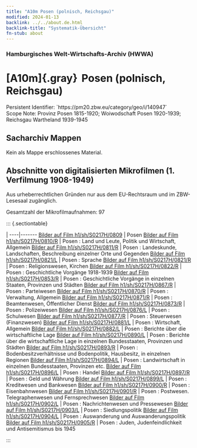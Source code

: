 ```yaml
---
title: "A10m Posen (polnisch, Reichsgau)"
modified: 2024-01-13
backlink: ../../about.de.html
backlink-title: "Systematik-Übersicht"
fn-stub: about
---
```


### Hamburgisches Welt-Wirtschafts-Archiv (HWWA)

# [A10m]{.gray}&#8201; Posen (polnisch, Reichsgau)

<div class="hint">Persistent Identifier: `https://pm20.zbw.eu/category/geo/i/140947`</div>

<div class="hint">
Scope Note: Provinz Posen 1815-1920; Woiwodschaft Posen 1920-1939; Reichsgau Wartheland 1939-1945
</div>





## Sacharchiv Mappen








Kein als Mappe erschlossenes Material.



<a id="filmsections" />

## Abschnitte von digitalisierten Mikrofilmen (1. Verfilmung 1908-1949)

<p>Aus urheberrechtlichen Gründen nur aus dem EU-Rechtsraum und im ZBW-Lesesaal zugänglich.</p>


<p>Gesamtzahl der Mikrofilmaufnahmen: 97</p>





::: {.sectiontable}

 | 
----|-------
<a class="btn" href="https://pm20.zbw.eu/film/h1/sh/S0217H/0809" rel="nofollow">Bilder auf Film h1/sh/S0217H/0809</a> | Posen
<a class="btn" href="https://pm20.zbw.eu/film/h1/sh/S0217H/0810/R" rel="nofollow">Bilder auf Film h1/sh/S0217H/0810/R</a> | Posen : Land und Leute, Politik und Wirtschaft, Allgemein
<a class="btn" href="https://pm20.zbw.eu/film/h1/sh/S0217H/0811/R" rel="nofollow">Bilder auf Film h1/sh/S0217H/0811/R</a> | Posen : Landeskunde, Landschaften, Beschreibung einzelner Orte und Gegenden
<a class="btn" href="https://pm20.zbw.eu/film/h1/sh/S0217H/0821/L" rel="nofollow">Bilder auf Film h1/sh/S0217H/0821/L</a> | Posen : Sprache
<a class="btn" href="https://pm20.zbw.eu/film/h1/sh/S0217H/0821/R" rel="nofollow">Bilder auf Film h1/sh/S0217H/0821/R</a> | Posen : Religionswesen, Kirchen
<a class="btn" href="https://pm20.zbw.eu/film/h1/sh/S0217H/0822/R" rel="nofollow">Bilder auf Film h1/sh/S0217H/0822/R</a> | Posen : Geschichtliche Vorgänge 1918-1939
<a class="btn" href="https://pm20.zbw.eu/film/h1/sh/S0217H/0853/R" rel="nofollow">Bilder auf Film h1/sh/S0217H/0853/R</a> | Posen : Geschichtliche Vorgänge in einzelnen Staaten, Provinzen und Städten
<a class="btn" href="https://pm20.zbw.eu/film/h1/sh/S0217H/0867/R" rel="nofollow">Bilder auf Film h1/sh/S0217H/0867/R</a> | Posen : Parteiwesen
<a class="btn" href="https://pm20.zbw.eu/film/h1/sh/S0217H/0870/R" rel="nofollow">Bilder auf Film h1/sh/S0217H/0870/R</a> | Posen : Verwaltung, Allgemein
<a class="btn" href="https://pm20.zbw.eu/film/h1/sh/S0217H/0871/R" rel="nofollow">Bilder auf Film h1/sh/S0217H/0871/R</a> | Posen : Beamtenwesen, Öffentlicher Dienst
<a class="btn" href="https://pm20.zbw.eu/film/h1/sh/S0217H/0873/R" rel="nofollow">Bilder auf Film h1/sh/S0217H/0873/R</a> | Posen : Polizeiwesen
<a class="btn" href="https://pm20.zbw.eu/film/h1/sh/S0217H/0876/L" rel="nofollow">Bilder auf Film h1/sh/S0217H/0876/L</a> | Posen : Schulwesen
<a class="btn" href="https://pm20.zbw.eu/film/h1/sh/S0217H/0877/R" rel="nofollow">Bilder auf Film h1/sh/S0217H/0877/R</a> | Posen : Steuerwesen (Finanzwesen)
<a class="btn" href="https://pm20.zbw.eu/film/h1/sh/S0217H/0881/L" rel="nofollow">Bilder auf Film h1/sh/S0217H/0881/L</a> | Posen : Wirtschaft, Allgemein
<a class="btn" href="https://pm20.zbw.eu/film/h1/sh/S0217H/0882/L" rel="nofollow">Bilder auf Film h1/sh/S0217H/0882/L</a> | Posen : Berichte über die wirtschaftliche Lage
<a class="btn" href="https://pm20.zbw.eu/film/h1/sh/S0217H/0890/L" rel="nofollow">Bilder auf Film h1/sh/S0217H/0890/L</a> | Posen : Berichte über die wirtschaftliche Lage in einzelnen Bundesstaaten, Provinzen und Städten
<a class="btn" href="https://pm20.zbw.eu/film/h1/sh/S0217H/0893/R" rel="nofollow">Bilder auf Film h1/sh/S0217H/0893/R</a> | Posen : Bodenbesitzverhältnisse und Bodenpolitik, Hausbesitz, in einzelnen Regionen
<a class="btn" href="https://pm20.zbw.eu/film/h1/sh/S0217H/0894/L" rel="nofollow">Bilder auf Film h1/sh/S0217H/0894/L</a> | Posen : Landwirtschaft in einzelnen Bundesstaaten, Provinzen etc.
<a class="btn" href="https://pm20.zbw.eu/film/h1/sh/S0217H/0896/L" rel="nofollow">Bilder auf Film h1/sh/S0217H/0896/L</a> | Posen : Handel
<a class="btn" href="https://pm20.zbw.eu/film/h1/sh/S0217H/0897/R" rel="nofollow">Bilder auf Film h1/sh/S0217H/0897/R</a> | Posen : Geld und Währung
<a class="btn" href="https://pm20.zbw.eu/film/h1/sh/S0217H/0899/L" rel="nofollow">Bilder auf Film h1/sh/S0217H/0899/L</a> | Posen : Kreditwesen und Bankwesen
<a class="btn" href="https://pm20.zbw.eu/film/h1/sh/S0217H/0900/R" rel="nofollow">Bilder auf Film h1/sh/S0217H/0900/R</a> | Posen : Eisenbahnwesen
<a class="btn" href="https://pm20.zbw.eu/film/h1/sh/S0217H/0901/R" rel="nofollow">Bilder auf Film h1/sh/S0217H/0901/R</a> | Posen : Postwesen. Telegraphenwesen und Fernsprechwesen
<a class="btn" href="https://pm20.zbw.eu/film/h1/sh/S0217H/0902/L" rel="nofollow">Bilder auf Film h1/sh/S0217H/0902/L</a> | Posen : Nachrichtenwesen und Pressewesen
<a class="btn" href="https://pm20.zbw.eu/film/h1/sh/S0217H/0903/L" rel="nofollow">Bilder auf Film h1/sh/S0217H/0903/L</a> | Posen : Siedlungspolitik
<a class="btn" href="https://pm20.zbw.eu/film/h1/sh/S0217H/0904/L" rel="nofollow">Bilder auf Film h1/sh/S0217H/0904/L</a> | Posen : Auswanderung und Auswanderungspolitik
<a class="btn" href="https://pm20.zbw.eu/film/h1/sh/S0217H/0905/R" rel="nofollow">Bilder auf Film h1/sh/S0217H/0905/R</a> | Posen : Juden, Judenfeindlichkeit und Antisemitismus bis 1945


:::













